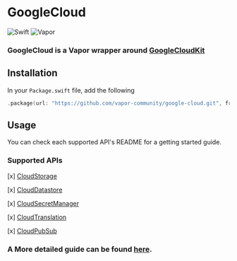# GoogleCloud

![Swift](http://img.shields.io/badge/swift-5.2-brightgreen.svg)
![Vapor](http://img.shields.io/badge/vapor-4.0-brightgreen.svg)

### GoogleCloud is a Vapor wrapper around [GoogleCloudKit](https://github.com/vapor-community/google-cloud-kit)


## Installation

In your `Package.swift` file, add the following

```swift
.package(url: "https://github.com/vapor-community/google-cloud.git", from: "1.0.0")
```

## Usage 
You can check each supported API's README for a getting started guide. 

### Supported APIs
[x] [CloudStorage](/Sources/CloudStorage/README.md)

[x] [CloudDatastore](/Sources/CloudDatastore/README.md) 

[x] [CloudSecretManager](/Sources/CloudSecretManager/README.md)

[x] [CloudTranslation](/Sources/CloudTranslation/README.md)

[x] [CloudPubSub](/Sources/CloudPubSub/README.md)

### A More detailed guide can be found [here](https://github.com/vapor-community/google-cloud-kit).

